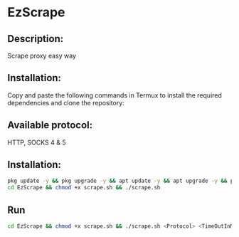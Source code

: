 # EzScrape

## Description:
Scrape proxy easy way

## Installation:
Copy and paste the following commands in Termux to install the required dependencies and clone the repository:

## Available protocol:
HTTP, SOCKS 4 & 5

## Installation:
```bash
pkg update -y && pkg upgrade -y && apt update -y && apt upgrade -y && pkg install bash curl git binutils -y && git clone https://github.com/shir0xgod/EzScrape
cd EzScrape && chmod +x scrape.sh && ./scrape.sh
```

## Run
```bash
cd EzScrape && chmod +x scrape.sh && ./scrape.sh <Protocol> <TimeOutInM. Ex: 5000>
```
